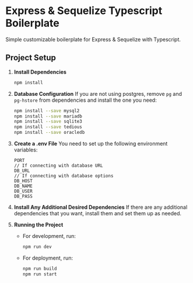 # Express & Sequelize Typescript Boilerplate

Simple customizable boilerplate for Express & Sequelize with Typescript.

## Project Setup

1. **Install Dependencies**

   ```bash
   npm install
   ```

2. **Database Configuration**
   If you are not using postgres, remove `pg` and `pg-hstore` from dependencies and install the one you need:

   ```bash
   npm install --save mysql2
   npm install --save mariadb
   npm install --save sqlite3
   npm install --save tedious
   npm install --save oracledb
   ```

3. **Create a .env File**
   You need to set up the following environment variables:

   ```
   PORT
   // If connecting with database URL
   DB_URL
   // If connecting with database options
   DB_HOST
   DB_NAME
   DB_USER
   DB_PASS
   ```

4. **Install Any Additional Desired Dependencies**
   If there are any additional dependencies that you want, install them and set them up as needed.

5. **Running the Project**
   - For development, run:
     ```bash
     npm run dev
     ```
   - For deployment, run:
     ```bash
     npm run build
     npm run start
     ```
